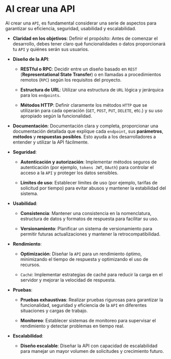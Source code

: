 # Al crear una API

Al crear una `API`, es fundamental considerar una serie de aspectos para garantizar su eficiencia, seguridad, usabilidad y escalabilidad. 

-  **Claridad en los objetivos**:
Definir el propósito: Antes de comenzar el desarrollo, debes tener claro qué funcionalidades o datos proporcionará tu `API` y quiénes serán sus usuarios.

-  **Diseño de la API**:

    - **RESTful o RPC**: Decidir entre un diseño basado en `REST` (**Representational State Transfer**) o en llamadas a procedimientos remotos (`RPC`) según los requisitos del proyecto.

    - **Estructura de URL**: Utilizar una estructura de `URL` lógica y jerárquica para los `endpoints`.

    - **Métodos HTTP**: Definir claramente los métodos `HTTP` que se utilizarán para cada operación (`GET`, `POST`, `PUT`, `DELETE`, etc.) y su uso apropiado según la funcionalidad.

-  **Documentación**: Documentación clara y completa, proporcionar una documentación detallada que explique cada `endpoint`, sus **parámetros**, **métodos** y **respuestas posibles**. Esto ayuda a los desarrolladores a entender y utilizar la API fácilmente.

- **Seguridad**:
    - **Autenticación y autorización**: Implementar métodos seguros de autenticación (por ejemplo, `tokens JWT`, `OAuth`) para controlar el acceso a la `API` y proteger los datos sensibles.

    - **Límites de uso**: Establecer límites de uso (por ejemplo, tarifas de solicitud por tiempo) para evitar abusos y mantener la estabilidad del sistema.

-  **Usabilidad**:
    - **Consistencia**: Mantener una consistencia en la nomenclatura, estructura de datos y formatos de respuesta para facilitar su uso.

    - **Versionamiento**: Planificar un sistema de versionamiento para permitir futuras actualizaciones y mantener la retrocompatibilidad.

- **Rendimiento**:
    - **Optimización**: Diseñar la `API` para un rendimiento óptimo, minimizando el tiempo de respuesta y optimizando el uso de recursos.

    - `Caché`: Implementar estrategias de caché para reducir la carga en el servidor y mejorar la velocidad de respuesta.

- **Pruebas**:
    - **Pruebas exhaustivas**: Realizar pruebas rigurosas para garantizar la funcionalidad, seguridad y eficiencia de la `API` en diferentes situaciones y cargas de trabajo.

    - **Monitoreo**: Establecer sistemas de monitoreo para supervisar el rendimiento y detectar problemas en tiempo real.

- **Escalabilidad**:
    - **Diseño escalable**: Diseñar la API con capacidad de escalabilidad para manejar un mayor volumen de solicitudes y crecimiento futuro.